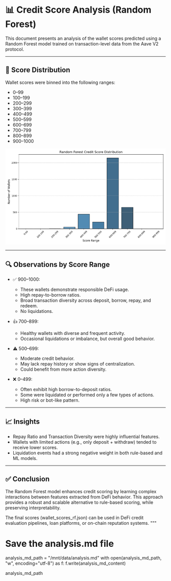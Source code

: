 # 📊 Credit Score Analysis (Random Forest)

This document presents an analysis of the wallet scores predicted using a Random Forest model trained on transaction-level data from the Aave V2 protocol.

---

## 🧠 Score Distribution

Wallet scores were binned into the following ranges:

- 0–99  
- 100–199  
- 200–299  
- 300–399  
- 400–499  
- 500–599  
- 600–699  
- 700–799  
- 800–899  
- 900–1000

![Score Distribution](score_distribution_rf.png)

---

## 🔍 Observations by Score Range

- ✅ 900–1000:  
  - These wallets demonstrate responsible DeFi usage.
  - High repay-to-borrow ratios.
  - Broad transaction diversity across deposit, borrow, repay, and redeem.
  - No liquidations.

- 👍 700–899:
  - Healthy wallets with diverse and frequent activity.
  - Occasional liquidations or imbalance, but overall good behavior.

- ⚠️ 500–699:
  - Moderate credit behavior.
  - May lack repay history or show signs of centralization.
  - Could benefit from more action diversity.

- ❌ 0–499:
  - Often exhibit high borrow-to-deposit ratios.
  - Some were liquidated or performed only a few types of actions.
  - High risk or bot-like pattern.

---

## 📈 Insights

- Repay Ratio and Transaction Diversity were highly influential features.
- Wallets with limited actions (e.g., only deposit + withdraw) tended to receive lower scores.
- Liquidation events had a strong negative weight in both rule-based and ML models.

---

## ✅ Conclusion

The Random Forest model enhances credit scoring by learning complex interactions between features extracted from DeFi behavior. This approach provides a robust and scalable alternative to rule-based scoring, while preserving interpretability.

The final scores (wallet_scores_rf.json) can be used in DeFi credit evaluation pipelines, loan platforms, or on-chain reputation systems.
"""

# Save the analysis.md file
analysis_md_path = "/mnt/data/analysis.md"
with open(analysis_md_path, "w", encoding="utf-8") as f:
    f.write(analysis_md_content)

analysis_md_path

